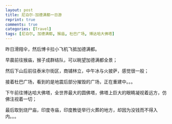 ```yaml
---
layout: post
title: 尼泊尔-加德满都一日游
reprint: true
comments: true
categories: [Travel]
tags: [尼泊尔, 加德满都, 猴庙, 杜巴广场, 博达哈大佛塔]
---
```


昨日滑翔伞，然后博卡拉小飞机飞抵加德满都。

早晨前往猴庙，猴子成群结队，可以眺望加德满都全景；

然后下山后前往泰米尔街区，商铺林立，中午冰与火披萨，感觉很一般；

接着杜巴广场，看到的是地震后部分摧毁的广场，正在重建中。。。

下午前往博达哈大佛塔，全世界最大的圆佛塔，佛塔上巨大的眼睛凝视着远方，仿佛注视着一切；

最后取到烧尸庙，印度寺庙，印度教徒举行火葬的地方，却因为没钱而不得入内。。。


<script>
    photos=[
        ["/images/2017-10-07/DSC09577.jpg", "", "75%"],
        ["/images/2017-10-07/DSC09579.jpg", "", "75%"],
        ["/images/2017-10-07/DSC09580.jpg", "", "75%"],
        ["/images/2017-10-07/DSC09586.jpg", "", "75%"],
        ["/images/2017-10-07/DSC09588.jpg", "", "75%"],
        ["/images/2017-10-07/DSC09589.jpg", "", "75%"],
        ["/images/2017-10-07/DSC09591.jpg", "", "75%"],
        ["/images/2017-10-07/DSC09595.jpg", "", "75%"],
        ["/images/2017-10-07/DSC09609.jpg", "", "75%"],
        ["/images/2017-10-07/DSC09611.jpg", "", "75%"],
        ["/images/2017-10-07/DSC09615.jpg", "", "75%"],
        ["/images/2017-10-07/DSC09616.jpg", "", "75%"],
        ["/images/2017-10-07/DSC09617.jpg", "", "75%"],
        ["/images/2017-10-07/DSC09624.jpg", "", "75%"],
        ["/images/2017-10-07/DSC09625.jpg", "", "75%"],
        ["/images/2017-10-07/DSC09632.jpg", "", "75%"],
        ["/images/2017-10-07/DSC09638.jpg", "", "75%"],
        ["/images/2017-10-07/DSC09641.jpg", "", "75%"],
        ["/images/2017-10-07/DSC09652.jpg", "", "75%"],
        ["/images/2017-10-07/DSC09653.jpg", "", "75%"],
        ["/images/2017-10-07/DSC09665.jpg", "", "75%"],
        ["/images/2017-10-07/DSC09666.jpg", "", "75%"],
        ["/images/2017-10-07/DSC09674.jpg", "", "75%"],
        ["/images/2017-10-07/DSC09678.jpg", "", "75%"],
        ["/images/2017-10-07/DSC09681.jpg", "", "75%"],
        ["/images/2017-10-07/DSC09683.jpg", "", "75%"],
        ["/images/2017-10-07/DSC09684.jpg", "", "75%"],
        ["/images/2017-10-07/DSC09694.jpg", "", "75%"],
        ["/images/2017-10-07/DSC09700.jpg", "", "75%"],
        ["/images/2017-10-07/DSC09720.jpg", "", "75%"],
        ["/images/2017-10-07/DSC09722.jpg", "", "75%"],
        ["/images/2017-10-07/DSC09735.jpg", "", "75%"],
        ["/images/2017-10-07/DSC09739.jpg", "", "75%"],
        ["/images/2017-10-07/DSC09742.jpg", "", "75%"],
        ["/images/2017-10-07/DSC09743.jpg", "", "75%"],
        ["/images/2017-10-07/DSC09744.jpg", "", "75%"],
        ["/images/2017-10-07/DSC09745.jpg", "", "75%"],
        ["/images/2017-10-07/DSC09746.jpg", "", "75%"],
        ["/images/2017-10-07/DSC09751.jpg", "", "75%"],
        ["/images/2017-10-07/DSC09753.jpg", "", "75%"],
        ["/images/2017-10-07/DSC09760.jpg", "", "75%"],
        ["/images/2017-10-07/DSC09761.jpg", "", "75%"],
        ["/images/2017-10-07/DSC09775.jpg", "", "75%"],
        ["/images/2017-10-07/DSC09785.jpg", "", "75%"],
        ["/images/2017-10-07/DSC09794.jpg", "", "75%"],
        ["/images/2017-10-07/DSC09801.jpg", "", "75%"],
        ["/images/2017-10-07/DSC09813.jpg", "", "75%"],
        ["/images/2017-10-07/DSC09814.jpg", "", "75%"],
        ["/images/2017-10-07/DSC09816.jpg", "", "75%"],
        ["/images/2017-10-07/DSC09823.jpg", "", "75%"],
        ["/images/2017-10-07/DSC09824.jpg", "", "75%"],
        ["/images/2017-10-07/DSC09825.jpg", "", "75%"],
        ["/images/2017-10-07/DSC09829.jpg", "", "75%"],
        ["/images/2017-10-07/DSC09832.jpg", "", "75%"],
        ["/images/2017-10-07/DSC09847.jpg", "", "75%"],
        ["/images/2017-10-07/DSC09852.jpg", "", "75%"],
        ["/images/2017-10-07/DSC09855.jpg", "", "75%"],
        ["/images/2017-10-07/DSC09858.jpg", "", "75%"],
        ["/images/2017-10-07/DSC09859.jpg", "", "75%"],
        ["/images/2017-10-07/DSC09861.jpg", "", "75%"],
        ["/images/2017-10-07/DSC09862.jpg", "", "75%"],
        ["/images/2017-10-07/DSC09864.jpg", "", "75%"],
        ["/images/2017-10-07/DSC09865.jpg", "", "75%"],
        ["/images/2017-10-07/DSC09875.jpg", "", "75%"],
        ["/images/2017-10-07/DSC09877.jpg", "", "75%"],
    ];
    for (var i=0; i<photos.length; i++)
    {
        document.write("<figure><a href=\"" + photos[i][0] + "\" target=\"_blank\">")
        document.write("<img src=\"" + photos[i][0] + "\" alt=\"" + photos[i][1] + "\" width=\"" + photos[i][2] + "\">")
        document.write("</a></figure>")

        if (photos[i].length > 3)
            document.write(photos[i][3] + "<br><br>")
        else if (photos[i][1].length > 0)
            document.write(photos[i][1] + "<br><br>")
        else
            document.write("<br>")
    }
</script>
